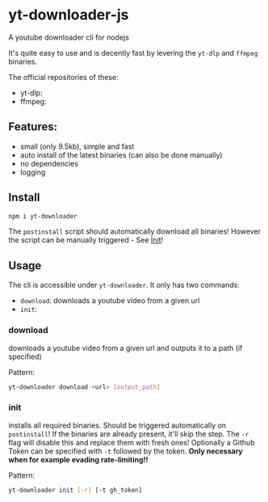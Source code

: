 # yt-downloader-js

A youtube downloader cli for nodejs

It's quite easy to use and is decently fast by levering the `yt-dlp` and `ffmpeg` binaries.

The official repositories of these:

- yt-dlp:
- ffmpeg:

## Features:

- small (only 9.5kb), simple and fast
- auto install of the latest binaries (can also be done manually)
- no dependencies
- logging

## Install

```bash
npm i yt-downloader
```

The `postinstall` script should automatically download all binaries! However the script can be manually triggered - See [Init](#init)!

## Usage

The cli is accessible under `yt-downloader`. It only has two commands:

- `download`: downloads a youtube video from a given url
- `init`:

### download

downloads a youtube video from a given url and outputs it to a path (if specified)

Pattern:

```bash
yt-downloader download <url> [output_path]
```

### init

installs all required binaries. Should be triggered automatically on `postinstall`!
If the binaries are already present, it'll skip the step. The `-r` flag will disable this and replace them with fresh ones!
Optionally a Github Token can be specified with `-t` followed by the token. **Only necessary when for example evading rate-limiting!!**

Pattern:

```bash
yt-downloader init [-r] [-t gh_token]
```
